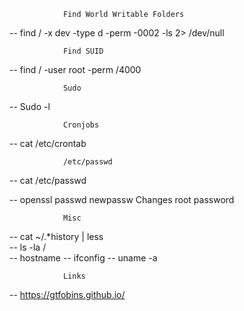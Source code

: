 				Find World Writable Folders
-- find / -x dev -type d -perm -0002 -ls 2> /dev/null


				Find SUID
-- find / -user root -perm /4000

				Sudo
-- Sudo -l

				Cronjobs
-- cat /etc/crontab								

				/etc/passwd
-- cat /etc/passwd

-- openssl passwd newpassw		Changes root password

				Misc
-- cat ~/.*history | less						
-- ls -la /									
-- hostname
-- ifconfig 
-- uname -a


				Links
-- https://gtfobins.github.io/
